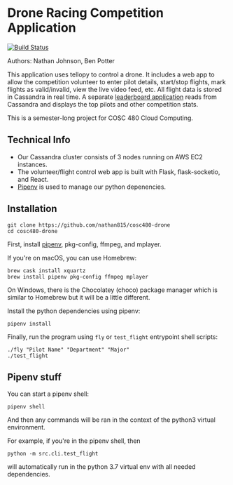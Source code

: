 # Drone Racing Competition Application

[![Build Status](https://travis-ci.com/nathan815/cosc480-drone.svg?token=Qny2uL81Nn96aTdZPDAH&branch=master)](https://travis-ci.com/nathan815/cosc480-drone)

Authors: Nathan Johnson, Ben Potter

This application uses tellopy to control a drone. It includes a web app to allow the competition volunteer to enter pilot details, start/stop flights, mark flights as valid/invalid, view the live video feed, etc. All flight data is stored in Cassandra in real time. A separate [leaderboard application](https://github.com/nathan815/drone-leaderboard) reads from Cassandra and displays the top pilots and other competition stats. 

This is a semester-long project for COSC 480 Cloud Computing.

## Technical Info
* Our Cassandra cluster consists of 3 nodes running on AWS EC2 instances.
* The volunteer/flight control web app is built with Flask, flask-socketio, and React.
* [Pipenv](https://pipenv-fork.readthedocs.io/en/latest/) is used to manage our python depenencies.

## Installation

    git clone https://github.com/nathan815/cosc480-drone
    cd cosc480-drone

First, install [pipenv](https://pipenv-fork.readthedocs.io/en/latest/), pkg-config, ffmpeg, and mplayer.

If you're on macOS, you can use Homebrew:

    brew cask install xquartz
    brew install pipenv pkg-config ffmpeg mplayer

On Windows, there is the Chocolatey (choco) package manager which is similar to Homebrew but it will be a little different.

Install the python dependencies using pipenv:

    pipenv install

Finally, run the program using `fly` or `test_flight` entrypoint shell scripts:

    ./fly "Pilot Name" "Department" "Major"
    ./test_flight

## Pipenv stuff 
You can start a pipenv shell:

    pipenv shell
    
And then any commands will be ran in the context of the python3 virtual environment. 

For example, if you're in the pipenv shell, then
    
    python -m src.cli.test_flight

will automatically run in the python 3.7 virtual env with all needed dependencies.
